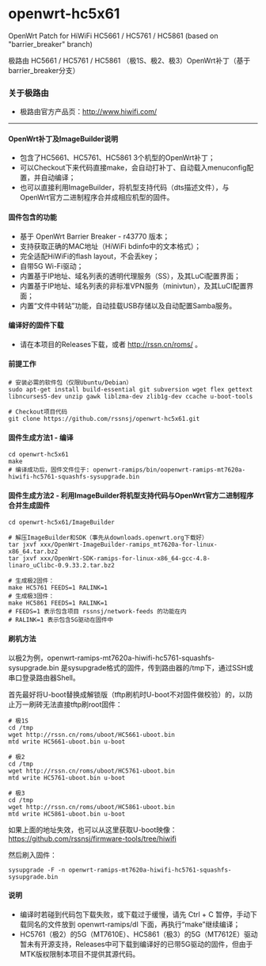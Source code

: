 openwrt-hc5x61
==============

OpenWrt Patch for HiWiFi HC5661 / HC5761 / HC5861 (based on "barrier_breaker" branch)

极路由 HC5661 / HC5761 / HC5861 （极1S、极2、极3）OpenWrt补丁（基于barrier_breaker分支）

### 关于极路由
* 极路由官方产品页：http://www.hiwifi.com/

-------

#### OpenWrt补丁及ImageBuilder说明

* 包含了HC5661、HC5761、HC5861 3个机型的OpenWrt补丁；
* 可以Checkout下来代码直接make，会自动打补丁、自动载入menuconfig配置，并自动编译；
* 也可以直接利用ImageBuilder，将机型支持代码（dts描述文件），与OpenWrt官方二进制程序合并成相应机型的固件。

#### 固件包含的功能
* 基于 OpenWrt Barrier Breaker - r43770 版本；
* 支持获取正确的MAC地址（HiWiFi bdinfo中的文本格式）；
* 完全适配HiWiFi的flash layout，不会丢key；
* 自带5G Wi-Fi驱动；
* 内置基于IP地址、域名列表的透明代理服务（SS），及其LuCi配置界面；
* 内置基于IP地址、域名列表的非标准VPN服务（minivtun），及其LuCI配置界面；
* 内置“文件中转站”功能，自动挂载USB存储以及自动配置Samba服务。

#### 编译好的固件下载
* 请在本项目的Releases下载，或者 http://rssn.cn/roms/ 。

#### 前提工作

    # 安装必需的软件包（仅限Ubuntu/Debian）
    sudo apt-get install build-essential git subversion wget flex gettext libncurses5-dev unzip gawk liblzma-dev zlib1g-dev ccache u-boot-tools
      
    # Checkout项目代码
    git clone https://github.com/rssnsj/openwrt-hc5x61.git

#### 固件生成方法1 - 编译

    cd openwrt-hc5x61
    make
    # 编译成功后，固件文件位于: openwrt-ramips/bin/oopenwrt-ramips-mt7620a-hiwifi-hc5761-squashfs-sysupgrade.bin

#### 固件生成方法2 - 利用ImageBuilder将机型支持代码与OpenWrt官方二进制程序合并生成固件

    cd openwrt-hc5x61/ImageBuilder
      
    # 解压ImageBuilder和SDK（事先从downloads.openwrt.org下载好）
    tar jxvf xxx/OpenWrt-ImageBuilder-ramips_mt7620a-for-linux-x86_64.tar.bz2
    tar jxvf xxx/OpenWrt-SDK-ramips-for-linux-x86_64-gcc-4.8-linaro_uClibc-0.9.33.2.tar.bz2
      
    # 生成极2固件：
    make HC5761 FEEDS=1 RALINK=1
    # 生成极3固件：
    make HC5861 FEEDS=1 RALINK=1
    # FEEDS=1 表示包含项目 rssnsj/network-feeds 的功能在内
    # RALINK=1 表示包含5G驱动在固件中

#### 刷机方法
  以极2为例，openwrt-ramips-mt7620a-hiwifi-hc5761-squashfs-sysupgrade.bin 是sysupgrade格式的固件，传到路由器的/tmp下，通过SSH或串口登录路由器Shell。

  首先最好将U-boot替换成解锁版（tftp刷机时U-boot不对固件做校验）的，以防止万一刷砖无法直接tftp刷root固件：

    # 极1S
    cd /tmp
    wget http://rssn.cn/roms/uboot/HC5661-uboot.bin
    mtd write HC5661-uboot.bin u-boot
      
    # 极2
    cd /tmp
    wget http://rssn.cn/roms/uboot/HC5761-uboot.bin
    mtd write HC5761-uboot.bin u-boot
      
    # 极3
    cd /tmp
    wget http://rssn.cn/roms/uboot/HC5861-uboot.bin
    mtd write HC5861-uboot.bin u-boot

  如果上面的地址失效，也可以从这里获取U-boot映像： https://github.com/rssnsj/firmware-tools/tree/hiwifi

  然后刷入固件：

    sysupgrade -F -n openwrt-ramips-mt7620a-hiwifi-hc5761-squashfs-sysupgrade.bin

#### 说明
* 编译时若碰到代码包下载失败，或下载过于缓慢，请先 Ctrl + C 暂停，手动下载同名的文件放到 openwrt-ramips/dl 下面，再执行“make”继续编译；
* HC5761（极2）的5G（MT7610E）、HC5861（极3）的5G（MT7612E）驱动暂未有开源支持，Releases中可下载到编译好的已带5G驱动的固件，但由于MTK版权限制本项目不提供其源代码。

